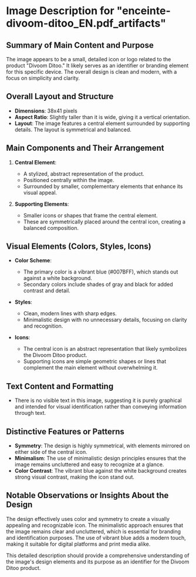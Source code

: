 # Image Description for "enceinte-divoom-ditoo_EN.pdf_artifacts"

## Summary of Main Content and Purpose

The image appears to be a small, detailed icon or logo related to the product "Divoom Ditoo." It likely serves as an identifier or branding element for this specific device. The overall design is clean and modern, with a focus on simplicity and clarity.

## Overall Layout and Structure

- **Dimensions**: 38x41 pixels
- **Aspect Ratio**: Slightly taller than it is wide, giving it a vertical orientation.
- **Layout**: The image features a central element surrounded by supporting details. The layout is symmetrical and balanced.

## Main Components and Their Arrangement

1. **Central Element**:
   - A stylized, abstract representation of the product.
   - Positioned centrally within the image.
   - Surrounded by smaller, complementary elements that enhance its visual appeal.

2. **Supporting Elements**:
   - Smaller icons or shapes that frame the central element.
   - These are symmetrically placed around the central icon, creating a balanced composition.

## Visual Elements (Colors, Styles, Icons)

- **Color Scheme**:
  - The primary color is a vibrant blue (#007BFF), which stands out against a white background.
  - Secondary colors include shades of gray and black for added contrast and detail.

- **Styles**:
  - Clean, modern lines with sharp edges.
  - Minimalistic design with no unnecessary details, focusing on clarity and recognition.

- **Icons**:
  - The central icon is an abstract representation that likely symbolizes the Divoom Ditoo product.
  - Supporting icons are simple geometric shapes or lines that complement the main element without overwhelming it.

## Text Content and Formatting

- There is no visible text in this image, suggesting it is purely graphical and intended for visual identification rather than conveying information through text.

## Distinctive Features or Patterns

- **Symmetry**: The design is highly symmetrical, with elements mirrored on either side of the central icon.
- **Minimalism**: The use of minimalistic design principles ensures that the image remains uncluttered and easy to recognize at a glance.
- **Color Contrast**: The vibrant blue against the white background creates strong visual contrast, making the icon stand out.

## Notable Observations or Insights About the Design

The design effectively uses color and symmetry to create a visually appealing and recognizable icon. The minimalistic approach ensures that the image remains clear and uncluttered, which is essential for branding and identification purposes. The use of vibrant blue adds a modern touch, making it suitable for digital platforms and print media alike.

This detailed description should provide a comprehensive understanding of the image's design elements and its purpose as an identifier for the Divoom Ditoo product.
